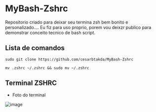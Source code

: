 # MyBash-Zshrc
Repositorio criado para deixar seu termina zsh bem bonito e personalizado.... Eu fiz para uso proprio, porem vou deixzr publico para demonstrar conceito tecnico de bash script.

## Lista de comandos
```
sudo git clone https://github.com/cesarbtakda/MyBash-Zshrc
```
```
mv .zshrc ~/.zshrc && sudo mv ~/.zshrc 
```

## Terminal ZSHRC


- Foto do terminal
   
![image](https://github.com/user-attachments/assets/279dfb0a-558b-439c-a5de-9b9fe09fc1d7)
